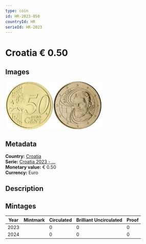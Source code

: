 ```yaml
---
type: coin
id: HR-2023-050
countryId: HR
serieId: HR-2023
---
```


# Croatia € 0.50

## Images

<img src="../../../Images/common-2007-050.webp" height="150" alt="Front image"><img src="Images/croatia-2023-050.webp" height="150" alt="Back image">

## Metadata

**Country:** [Croatia](../index.md)\
**Serie:** [Croatia 2023 - ...](index.md)\
**Monetary value:** € 0.50\
**Currency:** Euro

## Description


## Mintages

| Year | Mintmark | Circulated | Brilliant Uncirculated | Proof |
| ---- | -------- | ---------- | ---------------------- | ----- |
| 2023 |  | 0 | 0 | 0 |
| 2024 |  | 0 | 0 | 0 |